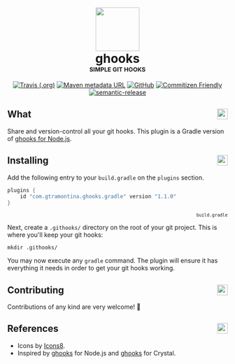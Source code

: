 <h1 align="center">
  <img src="https://user-images.githubusercontent.com/374635/58805639-d1b3a980-8657-11e9-95e0-b5cc4142c064.png" width="100"><br>
  ghooks<br>
  <sup><sub><sup><sub>SIMPLE GIT HOOKS</sub></sup></sub></sup>
</h1>

<p align="center">
  <a href="https://travis-ci.org/gtramontina/ghooks.gradle" title="Master build status"><img alt="Travis (.org)" src="https://img.shields.io/travis/gtramontina/ghooks.gradle.svg?logo=Travis&style=flat-square"></a> <a href="https://plugins.gradle.org/plugin/com.gtramontina.ghooks.gradle" title="Gradle Plugin Portal"><img alt="Maven metadata URL" src="https://img.shields.io/maven-metadata/v/https/plugins.gradle.org/m2/com/gtramontina/ghooks/gradle/com.gtramontina.ghooks.gradle.gradle.plugin/maven-metadata.xml.svg?color=%23007396&label=Gradle%20Plugin&logo=java&style=flat-square"></a> <a href="https://github.com/gtramontina/ghooks.gradle/blob/master/LICENSE" title="License"><img alt="GitHub" src="https://img.shields.io/github/license/gtramontina/ghooks.gradle.svg?logo=GitHub&style=flat-square"></a> <a href="http://commitizen.github.io/cz-cli/" title="Commitizen Friendly"><img alt="Commitizen Friendly" src="https://img.shields.io/badge/commitizen-friendly-brightgreen.svg?style=flat-square"></a> <a href="https://github.com/semantic-release/semantic-release" title="Semantic Release"><img alt="semantic-release" src="https://img.shields.io/badge/%20%20%F0%9F%93%A6%F0%9F%9A%80-semantic--release-e10079.svg?style=flat-square"></a>
</p>

## What <img src="https://png.icons8.com/wired/96/000000/help.png" align="right" width="24">

Share and version-control all your git hooks. This plugin is a Gradle version of [ghooks for Node.js](https://github.com/ghooks-org/ghooks).

## Installing <img src="https://png.icons8.com/wired/96/000000/maintenance.png" align="right" width="24">

Add the following entry to your `build.gradle` on the `plugins` section.

```groovy
plugins {
    id "com.gtramontina.ghooks.gradle" version "1.1.0"
}
```
<p align="right"><sup><code>build.gradle</code></sup></p>

Next, create a `.githooks/` directory on the root of your git project. This is where you'll keep your git hooks:

```shell
mkdir .githooks/
```

You may now execute any `gradle` command. The plugin will ensure it has everything it needs in order to get your git hooks working.

## Contributing <img src="https://png.icons8.com/wired/96/000000/laptop.png" align="right" width="24">

Contributions of any kind are very welcome! 🙏

## References <img src="https://png.icons8.com/wired/96/000000/moleskine.png" align="right" width="24">

* Icons by [Icons8](https://icons8.com).
* Inspired by [ghooks](https://github.com/ghooks-org/ghooks) for Node.js and [ghooks](https://github.com/gtramontina/ghooks.cr) for Crystal.
